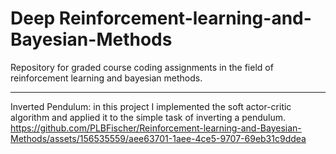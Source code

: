 # Deep Reinforcement-learning-and-Bayesian-Methods
Repository for graded course coding assignments in the field of reinforcement learning and bayesian methods.


-----
Inverted Pendulum: in this project I implemented the soft actor-critic algorithm and applied it to the simple task of inverting a pendulum.
https://github.com/PLBFischer/Reinforcement-learning-and-Bayesian-Methods/assets/156535559/aee63701-1aee-4ce5-9707-69eb31c9ddea

